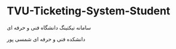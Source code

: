 # TVU-Ticketing-System-Student
سامانه تیکتینگ دانشگاه فنی و حرفه ای


دانشکده فنی و حرفه ای شمسی پور
